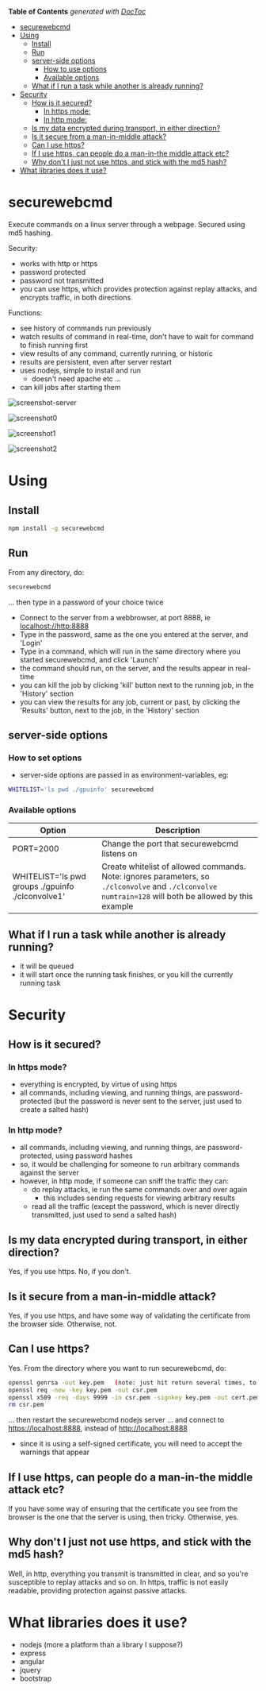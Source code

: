 <!-- START doctoc generated TOC please keep comment here to allow auto update -->
<!-- DON'T EDIT THIS SECTION, INSTEAD RE-RUN doctoc TO UPDATE -->
**Table of Contents**  *generated with [DocToc](https://github.com/thlorenz/doctoc)*

- [securewebcmd](#securewebcmd)
- [Using](#using)
  - [Install](#install)
  - [Run](#run)
  - [server-side options](#server-side-options)
    - [How to use options](#how-to-use-options)
    - [Available options](#available-options)
  - [What if I run a task while another is already running?](#what-if-i-run-a-task-while-another-is-already-running)
- [Security](#security)
  - [How is it secured?](#how-is-it-secured)
    - [In https mode:](#in-https-mode)
    - [In http mode:](#in-http-mode)
  - [Is my data encrypted during transport, in either direction?](#is-my-data-encrypted-during-transport-in-either-direction)
  - [Is it secure from a man-in-middle attack?](#is-it-secure-from-a-man-in-middle-attack)
  - [Can I use https?](#can-i-use-https)
  - [If I use https, can people do a man-in-the middle attack etc?](#if-i-use-https-can-people-do-a-man-in-the-middle-attack-etc)
  - [Why don't I just not use https, and stick with the md5 hash?](#why-dont-i-just-not-use-https-and-stick-with-the-md5-hash)
- [What libraries does it use?](#what-libraries-does-it-use)

<!-- END doctoc generated TOC please keep comment here to allow auto update -->

# securewebcmd
Execute commands on a linux server through a webpage. Secured using md5 hashing.

Security:
* works with http or https
* password protected
* password not transmitted
* you can use https, which provides protection against replay attacks, and encrypts traffic, in both directions

Functions:
* see history of commands run previously
* watch results of command in real-time, don't have to wait for command to finish running first
* view results of any command, currently running, or historic
* results are persistent, even after server restart
* uses nodejs, simple to install and run
  * doesn't need apache etc ...
* can kill jobs after starting them

![screenshot-server](screenshots/securewebcmd-server.png)

![screenshot0](screenshots/securewebcmd0.png)

![screenshot1](screenshots/securewebcmd1.png)

![screenshot2](screenshots/securewebcmd2.png)

# Using

## Install

```bash
npm install -g securewebcmd
```

## Run

From any directory, do:
```bash
securewebcmd
```
... then type in a password of your choice twice

* Connect to the server from a webbrowser, at port 8888, ie [localhost://http:8888](http://localhost:8888)
* Type in the password, same as the one you entered at the server, and 'Login'
* Type in a command, which will run in the same directory where you started securewebcmd, and click 'Launch'
* the command should run, on the server, and the results appear in real-time
* you can kill the job by clicking 'kill' button next to the running job, in the 'History' section
* you can view the results for any job, current or past, by clicking the 'Results' button, next to the job, in the 'History' section

## server-side options

### How to set options

* server-side options are passed in as environment-variables, eg:
```bash
WHITELIST='ls pwd ./gpuinfo' securewebcmd
```

### Available options

| Option | Description |
|---------|-------------|
| PORT=2000 | Change the port that securewebcmd listens on |
| WHITELIST='ls pwd groups ./gpuinfo ./clconvolve1' | Create whitelist of allowed commands.  Note: ignores parameters, so `./clconvolve` and `./clconvolve numtrain=128` will both be allowed by this example |

## What if I run a task while another is already running?

* it will be queued
* it will start once the running task finishes, or you kill the currently running task

# Security

## How is it secured?

### In https mode?
* everything is encrypted, by virtue of using https
* all commands, including viewing, and running things, are password-protected (but the password is never sent to the server, just used to create a salted hash)

### In http mode?
* all commands, including viewing, and running things, are password-protected, using password hashes
* so, it would be challenging for someone to run arbitrary commands against the server
* however, in http mode, if someone can sniff the traffic they can:
  * do replay attacks, ie run the same commands over and over again
    * this includes sending requests for viewing arbitrary results
  * read all the traffic (except the password, which is never directly transmitted, just used to send a salted hash)

## Is my data encrypted during transport, in either direction?

Yes, if you use https.  No, if you don't.

## Is it secure from a man-in-middle attack?

Yes, if you use https, and have some way of validating the certificate from the browser side. Otherwise, not.

## Can I use https?

Yes.  From the directory where you want to run securewebcmd, do:
```bash
openssl genrsa -out key.pem   (note: just hit return several times, to accept the defaults)
openssl req -new -key key.pem -out csr.pem
openssl x509 -req -days 9999 -in csr.pem -signkey key.pem -out cert.pem
rm csr.pem
```
... then restart the securewebcmd nodejs server
... and connect to [https://localhost:8888](https://localhost:8888), instead of [http://localhost:8888](http://localhost:8888)
* since it is using a self-signed certificate, you will need to accept the warnings that appear

## If I use https, can people do a man-in-the middle attack etc?

If you have some way of ensuring that the certificate you see from the browser is the one that the server is using, then tricky.  Otherwise, yes.

## Why don't I just not use https, and stick with the md5 hash?

Well, in http, everything you transmit is transmitted in clear, and so you're susceptible to replay attacks and so on.  In https, traffic is not easily readable, providing protection against passive attacks.

# What libraries does it use?

* nodejs (more a platform than a library I suppose?)
* express
* angular
* jquery
* bootstrap

